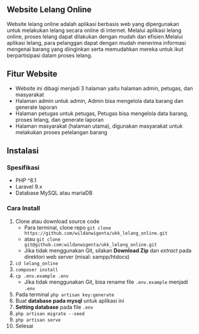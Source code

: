## Website Lelang Online

Website lelang online adalah aplikasi berbasis web yang dipergunakan untuk melakukan lelang secara online di internet. Melalui aplikasi lelang online, proses lelang dapat dilakukan dengan mudah dan efisien.Melalui aplikasi lelang, para pelanggan dapat dengan mudah menerima informasi mengenai barang yang diinginkan serta memudahkan mereka untuk ikut berpartisipasi dalam proses lelang.

## Fitur Website

- Website ini dibagi menjadi 3 halaman yaitu halaman admin, petugas, dan masyarakat
- Halaman admin untuk admin, Admin bisa mengelola data barang dan generate laporan
- Halaman petugas untuk petugas, Petugas bisa mengelola data barang, proses lelang, dan generate laporan
- Halaman masyarakat (halaman utama), digunakan masyarakat untuk melakukan proses pelelangan barang

## Instalasi

### Spesifikasi
- PHP ^8.1
- Laravel 9.x
- Database MySQL atau mariaDB

### Cara Install

1. Clone atau download source code
    - Para terminal, clone repo `git clone https://github.com/wildanwigenta/ukk_lelang_online.git`
    - atau `git clone git@github.com:wildanwigenta/ukk_lelang_online.git`
    - Jika tidak menggunakan Git, silakan **Download Zip** dan *extract* pada direktori web server (misal: xampp/htdocs)
2. `cd lelang_online`
3. `composer install`
4. `cp .env.example .env`
    - Jika tidak menggunakan Git, bisa rename file `.env.example` menjadi `.env`
5. Pada terminal `php artisan key:generate`
6. Buat **database pada mysql** untuk aplikasi ini
7. **Setting database** pada file `.env`
8. `php artisan migrate --seed`
9. `php artisan serve`
10. Selesai



